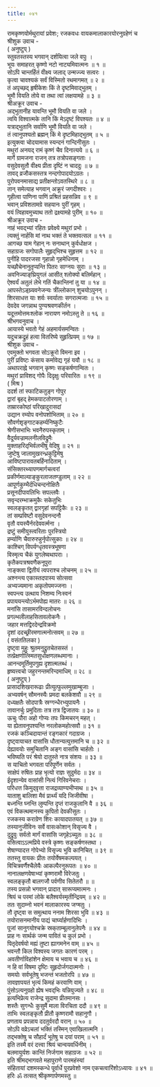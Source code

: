 ```yaml
---
title: ०४१
---
```

रामकृष्णयोर्मथुरायां प्रवेशः; रजकवधः वायकमालाकारयोरनुग्रहेणं च  
श्रीशुक उवाच -  
( अनुष्टुप् )  
स्तुवतस्तस्य भगवान् दर्शयित्वा जले वपुः ।  
भूयः समाहरत् कृष्णो नटो नाट्यमिवात्मनः ॥ १ ॥  
सोऽपि चान्तर्हितं वीक्ष्य जलाद् उन्मज्ज्य सत्वरः ।  
कृत्वा चावश्यकं सर्वं विस्मितो रथमागमत् ॥ २ ॥  
तं अपृच्छद् हृषीकेशः किं ते दृष्टमिवाद्भुतम् ।  
भूमौ वियति तोये वा तथा त्वां लक्षयामहे ॥ ३ ॥  
श्रीअक्रूर उवाच -  
अद्भुतानीह यावन्ति भूमौ वियति वा जले ।  
त्वयि विश्वात्मके तानि किं मेऽदृष्टं विपश्यतः ॥ ४ ॥  
यत्राद्भुतानि सर्वाणि भूमौ वियति वा जले ।  
तं त्वानुपश्यतो ब्रह्मन् किं मे दृष्टमिहाद्भुतम् ॥ ५ ॥  
इत्युक्त्वा चोदयामास स्यन्दनं गान्दिनीसुतः ।  
मथुरां अनयद् रामं कृष्णं चैव दिनात्यये ॥ ६ ॥  
मार्गे ग्रामजना राजन् तत्र तत्रोपसङ्‌गताः ।  
वसुदेवसुतौ वीक्ष्य प्रीता दृष्टिं न चाददुः ॥ ७ ॥  
तावद् व्रजौकसस्तत्र नन्दगोपादयोऽग्रतः ।  
पुरोपवनमासाद्य प्रतीक्षन्तोऽवतस्थिरे ॥ ८ ॥  
तान् समेत्याह भगवान् अक्रूरं जगदीश्वरः ।  
गृहीत्वा पाणिना पाणिं प्रश्रितं प्रहसन्निव ॥ ९ ॥  
भवान् प्रविशतामग्रे सहयानः पुरीं गृहम् ।  
वयं त्विहावमुच्याथ ततो द्रक्ष्यामहे पुरीम् ॥ १० ॥  
श्रीअक्रूर उवाच -  
नाहं भवद्भ्यां रहितः प्रवेक्ष्ये मथुरां प्रभो ।  
त्यक्तुं नार्हसि मां नाथ भक्तं ते भक्तवत्सल ॥ ११ ॥  
आगच्छ याम गेहान् नः सनाथान् कुर्वधोक्षज ।  
सहाग्रजः सगोपालैः सुहृद्‌भिश्च सुहृत्तम ॥ १२ ॥  
पुनीहि पादरजसा गृहान्नो गृहमेधिनाम् ।  
यच्छौचेनानुतृप्यन्ति पितरः साग्नयः सुराः ॥ १३ ॥  
अवनिज्याङ्‌घ्रियुगलं आसीत् श्लोक्यो बलिर्महान् ।  
ऐश्वर्यं अतुलं लेभे गतिं चैकान्तिनां तु या ॥ १४ ॥  
आपस्तेऽङ्‌घ्र्यवनेजन्यः त्रींल्लोकान् शुचयोऽपुनन् ।  
शिरसाधत्त याः शर्वः स्वर्याताः सगरात्मजाः ॥ १५ ॥  
देवदेव जगन्नाथ पुण्यश्रवणकीर्तन ।  
यदूत्तमोत्तमःश्लोक नारायण नमोऽस्तु ते ॥ १६ ॥  
श्रीभगवनुवाच ।  
आयास्ये भवतो गेहं अहमार्यसमन्वितः ।  
यदुचक्रद्रुहं हत्वा वितरिष्ये सुहृत्प्रियम् ॥ १७ ॥  
श्रीशुक उवाच -  
एवमुक्तो भगवता सोऽक्रूरो विमना इव ।  
पुरीं प्रविष्टः कंसाय कर्मावेद्य गृहं ययौ ॥ १८ ॥  
अथापराह्ने भगवान् कृष्णः सङ्‌कर्षणान्वितः ।  
मथुरां प्राविशद् गोपैः दिदृक्षुः परिवारितः ॥ १९ ॥  
( मिश्र )  
ददर्श तां स्फाटिकतुङ्ग गोपुर  
द्वारां बृहद् हेमकपाटतोरणाम् ।  
ताम्रारकोष्ठां परिखादुरासदां  
उद्यान रम्योप वनोपशोभिताम् ॥ २० ॥  
सौवर्णशृङ्‌गाटकहर्म्यनिष्कुटैः  
श्रेणीसभाभिः भवनैरुपस्कृताम् ।  
वैदूर्यवज्रामलनीलविद्रुमैः  
मुक्ताहरिद्‌भिर्वलभीषु वेदिषु ॥ २१ ॥  
जुष्टेषु जालामुखरन्ध्रकुट्टिमेषु  
आविष्टपारावतबर्हिनादिताम् ।  
संसिक्तरथ्यापणमार्गचत्वरां  
प्रकीर्णमाल्याङ्‌कुरलाजतण्डुलाम् ॥ २२ ॥  
आपूर्णकुम्भैर्दधिचन्दनोक्षितैः  
प्रसूनदीपावलिभिः सपल्लवैः ।  
सवृन्दरम्भाक्रमुकैः सकेतुभिः  
स्वलङ्‌कृतत् द्वारगृहां सपट्टिकैः ॥ २३ ॥  
तां सम्प्रविष्टौ वसुदेवनन्दनौ  
वृतौ वयस्यैर्नरदेववर्त्मना ।  
द्रष्टुं समीयुस्त्वरिताः पुरस्त्रियो  
हर्म्याणि चैवारुरुहुर्नृपोत्सुकाः ॥ २४ ॥  
काश्चिग् विपर्यग्धृतवस्त्रभूषणा  
विस्मृत्य चैकं युगलेष्वथापराः ।  
कृतैकपत्रश्रवणैकनूपुरा  
नाङ्‌क्त्वा द्वितीयं त्वपराश्च लोचनम् ॥ २५ ॥  
अश्नन्त्य एकास्तदपास्य सोत्सवा  
अभ्यज्यमाना अकृतोपमज्जनाः ।  
स्वपन्त्य उत्थाय निशम्य निःस्वनं  
प्रपाययन्त्योऽर्भमपोह्य मातरः ॥ २६ ॥  
मनांसि तासामरविन्दलोचनः  
प्रगल्भलीलाहसितावलोकनैः ।  
जहार मत्तद्विरदेन्द्रविक्रमो  
दृशां ददच्छ्रीरमणात्मनोत्सवम् ॥ २७ ॥  
( वसंततिलका )  
दृष्ट्वा मुहुः श्रुतमनुद्रुतचेतसस्तं ।  
तत्प्रेक्षणोत्स्मितसुधोक्षणलब्धमानाः ।  
आनन्दमूर्तिमुपगुह्य दृशात्मलब्धं ।  
हृष्यत्त्वचो जहुरनन्तमरिन्दमाधिम् ॥ २८ ॥  
( अनुष्टुप् )  
प्रासादशिखरारूढाः प्रीत्युत्फुल्लमुखाम्बुजाः ।  
अभ्यवर्षन् सौमनस्यैः प्रमदा बलकेशवौ ॥ २९ ॥  
दध्यक्षतैः सोदपात्रैः स्रग्गन्धैरभ्युपायनैः ।  
तावानर्चुः प्रमुदिताः तत्र तत्र द्विजातयः ॥ ३० ॥  
ऊचुः पौरा अहो गोप्यः तपः किमचरन् महत् ।  
या ह्येतावनुपश्यन्ति नरलोकमहोत्सवौ ॥ ३१ ॥  
रजकं कञ्चिदायान्तं रङ्‌गकारं गदाग्रजः ।  
दृष्ट्वायाचत वासांसि धौतान्यत्युत्तमानि च ॥ ३२ ॥  
देह्यावयोः समुचितानि अङ्‌ग वासांसि चार्हतोः ।  
भविष्यति परं श्रेयो दातुस्ते नात्र संशयः ॥ ३३ ॥  
स याचितो भगवता परिपूर्णेन सर्वतः ।  
साक्षेपं रुषितः प्राह भृत्यो राज्ञः सुदुर्मदः ॥ ३४ ॥  
ईदृशान्येव वासांसी नित्यं गिरिवनेचराः ।  
परिधत्त किमुद्‌वृत्ता राजद्रव्याण्यभीप्सथ ॥ ३५ ॥  
याताशु बालिशा मैवं प्रार्थ्यं यदि जिजीवीषा ।  
बध्नन्ति घ्नन्ति लुम्पन्ति दृप्तं राजकुलानि वै ॥ ३६ ॥  
एवं विकत्थमानस्य कुपितो देवकीसुतः ।  
रजकस्य कराग्रेण शिरः कायादपातयत् ॥ ३७ ॥  
तस्यानुजीविनः सर्वे वासःकोशान् विसृज्य वै ।  
दुद्रुवुः सर्वतो मार्गं वासांसि जगृहेऽच्युतः ॥ ३८ ॥  
वसित्वाऽऽत्मप्रिये वस्त्रे कृष्णः सङ्‌कर्षणस्तथा ।  
शेषाण्यादत्त गोपेभ्यो विसृज्य भुवि कानिचित् ॥ ३९ ॥  
ततस्तु वायकः प्रीतः तयोर्वेषमकल्पयत् ।  
विचित्रवर्णैश्चैलेयैः आकल्पैरनुरूपतः ॥ ४० ॥  
नानालक्षणवेषाभ्यां कृष्णरामौ विरेजतुः ।  
स्वलङ्‌कृतौ बालगजौ पर्वणीव सितेतरौ ॥ ॥  
तस्य प्रसन्नो भगवान् प्रादात् सारूप्यमात्मनः ।  
श्रियं च परमां लोके बलैश्वर्यस्मृतीन्द्रियम् ॥ ४२ ॥  
ततः सुदाम्नो भवनं मालाकारस्य जग्मतुः ।  
तौ दृष्ट्वा स समुत्थाय ननाम शिरसा भुवि ॥ ४३ ॥  
तयोरासनमानीय पाद्यं चार्घ्यार्हणादिभिः ।  
पूजां सानुगयोश्चक्रे स्रक्‌ताम्बूलानुलेपनैः ॥ ४४ ॥  
प्राह नः सार्थकं जन्म पावितं च कुलं प्रभो ।  
पितृदेवर्षयो मह्यं तुष्टा ह्यागमनेन वाम् ॥ ४५ ॥  
भवन्तौ किल विश्वस्य जगतः कारणं परम् ।  
अवतीर्णाविहांशेन क्षेमाय च भवाय च ॥ ४६ ॥  
न हि वां विषमा दृष्टिः सुहृदोर्जगदात्मनोः ।  
समयोः सर्वभूतेषु भजन्तं भजतोरपि ॥ ४७ ॥  
तावज्ञापयतं भृत्यं किमहं करवाणि वाम् ।  
पुंसोऽत्यनुग्रहो ह्येष भवद्‌भिः यन्नियुज्यते ॥ ४८ ॥  
इत्यभिप्रेत्य राजेन्द्र सुदामा प्रीतमानसः ।  
शस्तैः सुगन्धैः कुसुमैं माला विरचिता ददौ ॥ ४९ ॥  
ताभिः स्वलङ्‌कृतौ प्रीतौ कृष्णरामौ सहानुगौ ।  
प्रणताय प्रपन्नाय ददतुर्वरदौ वरान् ॥ ५० ॥  
सोऽपि वव्रेऽचलां भक्तिं तस्मिन् एवाखिलात्मनि ।  
तद्भक्तेषु च सौहार्दं भूतेषु च दयां पराम् ॥ ५१ ॥  
इति तस्मै वरं दत्त्वा श्रियं चान्वयवर्धिनीम् ।  
बलमायुर्यशः कान्तिं निर्जगाम सहाग्रजः ॥ ५२ ॥  
इति श्रीमद्भागवते महापुराणे पारमहंस्यां  
संहितायां दशमस्कन्धे पूर्वार्धे पुरप्रवेशो नाम एकचत्वारिंशोऽध्यायः ॥ ४१ ॥  
हरिः ॐ तत्सत् श्रीकृष्णार्पणमस्तु ॥